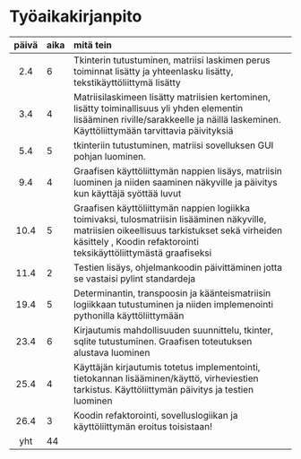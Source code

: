 # Työaikakirjanpito

| päivä | aika | mitä tein  |
| :----:|:-----| :-----|
| 2.4   | 6    | Tkinterin tutustuminen, matriisi laskimen perus toiminnat lisätty ja yhteenlasku lisätty, tekstikäyttöliittymä lisätty |
| 3.4   | 4    | Matriisilaskimeen lisätty matriisien kertominen, lisätty toiminallisuus yli yhden elementin lisääminen riville/sarakkeelle ja näillä laskeminen. Käyttöliittymään tarvittavia päivityksiä |
| 5.4   | 5    | tkinteriin tutustuminen, matriisi sovelluksen GUI pohjan luominen.|
| 9.4   | 4    | Graafisen käyttöliittymän nappien lisäys, matriisin luominen ja niiden saaminen näkyville ja päivitys kun käyttäjä syöttää luvut |
| 10.4  | 5    | Graafisen käyttöliittymän nappien logiikka toimivaksi, tulosmatriisin lisääminen näkyville, matriisien oikeellisuus tarkistukset sekä virheiden käsittely , Koodin refaktorointi teksikäyttöliittymästä graafiseksi |
| 11.4  | 2    | Testien lisäys, ohjelmankoodin päivittäminen jotta se vastaisi pylint standardeja |
| 19.4  | 5    | Determinantin, transpoosin ja käänteismatriisin logiikkaan tutustuminen ja niiden implemenointi pythonilla käyttöliittymään |
| 23.4  | 6    | Kirjautumis mahdollisuuden suunnittelu, tkinter, sqlite tutustuminen. Graafisen toteutuksen alustava luominen |
| 25.4  | 4    | Käyttäjän kirjautumis totetus implementointi, tietokannan lisääminen/käyttö, virheviestien tarkistus. Käyttöliittymän päivitys ja testien luominen|
| 26.4  | 3    | Koodin refaktorointi, sovelluslogiikan ja käyttöliittymän eroitus toisistaan! |
| yht   | 44   |

